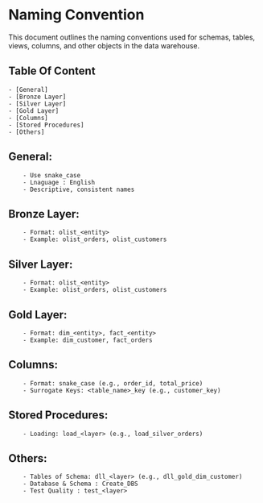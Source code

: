 #  **Naming Convention** 

This document outlines the naming conventions used for schemas, tables, views, columns, and other objects in the data warehouse.
## **Table Of Content**
    - [General]
	- [Bronze Layer]
    - [Silver Layer]
	- [Gold Layer]
    - [Columns]
	- [Stored Procedures]
    - [Others]

## **General:**
		- Use snake_case
		- Lnaguage : English
		- Descriptive, consistent names
## **Bronze Layer:**
		- Format: olist_<entity>
		- Example: olist_orders, olist_customers
## **Silver Layer:**
		- Format: olist_<entity>
		- Example: olist_orders, olist_customers
## **Gold Layer:**
		- Format: dim_<entity>, fact_<entity>
		- Example: dim_customer, fact_orders
## **Columns:**
		- Format: snake_case (e.g., order_id, total_price)
		- Surrogate Keys: <table_name>_key (e.g., customer_key)
## **Stored Procedures:**
		- Loading: load_<layer> (e.g., load_silver_orders)
## **Others:**
		- Tables of Schema: dll_<layer> (e.g., dll_gold_dim_customer)
		- Database & Schema : Create_DBS
        - Test Quality : test_<layer> 
